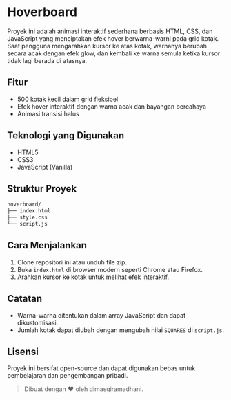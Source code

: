 # Hoverboard

Proyek ini adalah animasi interaktif sederhana berbasis HTML, CSS, dan JavaScript yang menciptakan efek hover berwarna-warni pada grid kotak. Saat pengguna mengarahkan kursor ke atas kotak, warnanya berubah secara acak dengan efek glow, dan kembali ke warna semula ketika kursor tidak lagi berada di atasnya.

## Fitur

- 500 kotak kecil dalam grid fleksibel
- Efek hover interaktif dengan warna acak dan bayangan bercahaya
- Animasi transisi halus

## Teknologi yang Digunakan

- HTML5
- CSS3
- JavaScript (Vanilla)

## Struktur Proyek

```bash
hoverboard/
├── index.html
├── style.css
└── script.js
```

## Cara Menjalankan

1. Clone repositori ini atau unduh file zip.
2. Buka `index.html` di browser modern seperti Chrome atau Firefox.
3. Arahkan kursor ke kotak untuk melihat efek interaktif.

## Catatan

- Warna-warna ditentukan dalam array JavaScript dan dapat dikustomisasi.
- Jumlah kotak dapat diubah dengan mengubah nilai `SQUARES` di `script.js`.

## Lisensi

Proyek ini bersifat open-source dan dapat digunakan bebas untuk pembelajaran dan pengembangan pribadi.

> Dibuat dengan ❤️ oleh dimasqiramadhani.
